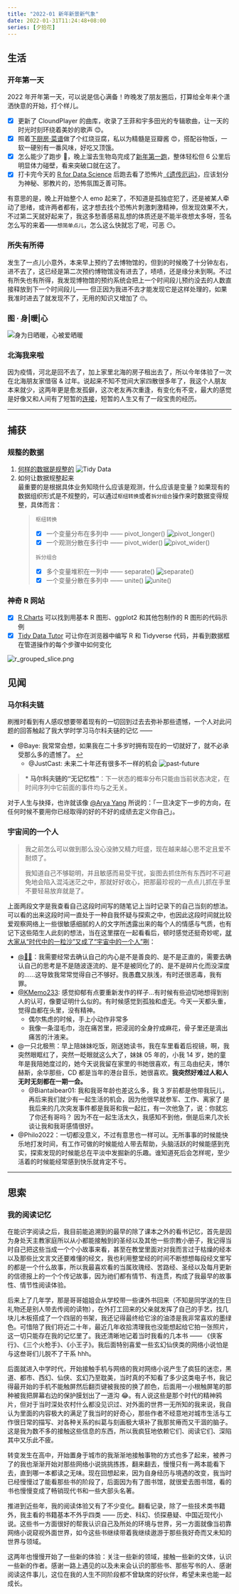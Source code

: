 ```yaml
---
title: "2022-01 新年新景新气象"
date: 2022-01-31T11:24:48+08:00
series: [夕拾花]
---
```


## 生活

### 开年第一天

2022 年开年第一天，可以说是信心满备！昨晚发了朋友圈后，打算给全年来个潇洒快意的开始，打个样儿。

- [x] 更新了 CloundPlayer 的曲库，收录了王菲和宇多田光的专辑歌曲，让一天的时光时刻环绕着美妙的歌声 😊。
- [x] 照着[下厨房·菜谱](http://www.xiachufang.com/recipe/102333700/)做了个红烧豆腐，私以为精髓是豆瓣酱 😍，搭配谷物饭，一软一硬别有一番风味，好吃又顶饿。
- [x] 怎么能少了跑步 🏃‍，晚上溜去生物岛完成了[新年第一跑](https://www.strava.com/activities/6455556817?utm_content=89002569&utm_medium=referral)，整体轻松但 6 公里后明显体力碰壁，看来突破口就在这了。
- [x] 打卡完今天的 [R for Data Science](https://r4ds.had.co.nz/) 后跑去看了恐怖片[《遗传厄运》](https://movie.douban.com/subject/27621727/)，应该划分为神秘、邪教片的，恐怖氛围乏善可陈。

有意思的是，晚上开始整个人 emo 起来了，不知道是孤独症犯了，还是被某人牵动了思绪，或许两者都有，这才想去找个恐怖片刺激刺激精神，但发现效果不大，不过第二天就好起来了，我这多愁善感易乱想的体质还是不能半夜想太多呀，签名怎么写的来着——`想简单点儿`，怎么这么快就忘了呢，可恶 😶。

### 所失有所得

发生了一点儿小意外，本来早上预约了去博物馆的，但到的时候晚了十分钟左右，进不去了，这已经是第二次预约博物馆没有进去了，啧啧，还是缘分未到啊。不过有所失也有所得，我发现博物馆的预约系统会把上一个时间段儿预约没去的人数直接释放到下一个时间段儿—— 但正因为我进不去才能发现它是这样处理的，如果我准时进去了就发现不了，无用的知识又增加了 🙄。

### 图 · 身|暖|心

![身为日晒暖，心被爱晒暖](https://image.aetherhjf.com/images/20220103_sunTree.jpg)

### 北海我来啦

因为疫情，河北是回不去了，加上家里北海的房子租出去了，所以今年体验了一次在北海朋友家借宿 & 过年。说起来不知不觉间大家四散很多年了，我这个人朋友本来就少，这两年更是愈发孤僻，这次老友再次重逢，有变化有不变，最大的感觉是好像又和人间有了短暂的[连接](https://photos.app.goo.gl/XnnXRSbiVqCVb4Be7)，短暂的人生又有了一段宝贵的经历。

---

## 捕获

### 规整的数据

1.  [何样的数据是规整的](https://en.wikipedia.org/wiki/Tidy_data)
    ![Tidy Data](https://d33wubrfki0l68.cloudfront.net/6f1ddb544fc5c69a2478e444ab8112fb0eea23f8/91adc/images/tidy-1.png "满足三原则的数据矩阵: 行对应于观测，列对应于变量, 交汇的单元格给出了该行观测对象的该列变量的测量值。")
2.  如何让数据规整起来  
    最重要的是根据具体业务知晓什么应该是观测，什么应该是变量？如果现有的数据组织形式是不规整的，可以通过`枢纽转换`或者`拆分组合`操作来时数据变得规整，具体而言：
    > `枢纽转换`
    >
    > - [x] 一个变量分布在多列中 —— pivot_longer()
    >       ![pivot_longer()](https://d33wubrfki0l68.cloudfront.net/3aea19108d39606bbe49981acda07696c0c7fcd8/2de65/images/tidy-9.png "Pivoting table4 into a longer, tidy form.")
    > - [x] 一个观测分散在多行中 —— pivot_wider()
    >       ![pivot_wider()](https://d33wubrfki0l68.cloudfront.net/8350f0dda414629b9d6c354f87acf5c5f722be43/bcb84/images/tidy-8.png "Pivoting table2 into a wider, tidy form.")
    >
    > `拆分组合`
    >
    > - [x] 多个变量堆积在一列中 —— separate()
    >       ![separate()](https://d33wubrfki0l68.cloudfront.net/f6fca537e77896868fedcd85d9d01031930d76c9/637d9/images/tidy-17.png "Separating table3 makes it tidy")
    > - [x] 一个变量分散在多列中 —— unite()
    >       ![unite()](https://d33wubrfki0l68.cloudfront.net/3d98d3ba019fed3f9ee328284568d4508e479ef8/0b3e6/images/tidy-18.png "Uniting table5 makes it tidy")

### 神奇 R 网站

- [x] [R Charts](https://r-charts.com/) 可以找到用基本 R 图形、ggplot2 和其他包制作的 R 图形的代码示例
- [x] [Tidy Data Tutor](https://tidydatatutor.com/) 可让你在浏览器中编写 R 和 Tidyverse 代码，并看到数据框在管道操作的每个步骤中如何变化

![r_grouped_slice.png](https://tidydatatutor.com/images/r_grouped_slice.png "group_by() %>% slice()")

## 见闻

### 马尔科夫链

刷推时看到有人感叹想要带着现有的一切回到过去去弥补那些遗憾，一个人对此问题的回答触起了我大学时学习马尔科夫链的记忆 ——

- @Baye: 我常常会想，如果我在二十多岁时拥有现在的一切就好了，就不必承受那么多的遗憾了。 [↩︎](https://twitter.com/waylybaye/status/1509836573436948487)
  - @JustCast: 未来二十年还有很多不一样的机会
    ![past-future](https://image.aetherhjf.com/images/20220125_MarkovChain.jpg "Life is a Markov chain.")

> **\* 马尔科夫链的“无记忆性”**：下一状态的概率分布只能由当前状态决定，在时间序列中它前面的事件均与之无关。

对于人生与抉择，也许就该像 [@Arya Yang](https://twitter.com/yangyangswift/status/1509738412915703811?s=20&t=3ciNEvO2_cjxH6FiJGemew) 所说的：「一旦决定下一步的方向，在任何时候不要用你已经取得的好的不好的成绩去定义你自己」。

### 宇宙间的一个人

> 我之前怎么可以做到那么没心没肺又精力旺盛，现在越来越心思不定且爱不耐烦了。
>
> 我知道自己不够聪明，并且敏感而易受干扰，妄图去抓住所有东西时不可避免地会陷入混沌迷茫之中，那就好好收心，把那最珍视的一点点儿抓在手里不要轻易放弃就是了。

上面两段文字是我查看自己这段时间写的随笔记上当时记录下的自己当刻的想法。可以看的出来这段时间一直处于一种自我怀疑与探索之中，也因此这段时间就比较爱观察网络上一些很敏感细腻的人的文字所透露出来的每个人的情感与气质，也有记下这些陌生人此刻的想法，当在这里摆在一起看看后，顿时感觉还挺奇妙呢，<u>就大家从“时代中的一粒沙”又成了“宇宙中的一个人”咧</u>：

- [@💙💛](https://twitter.com/null_rina/status/1513914227949400065)：我需要经常去确认自己的内心是不是善良的、是不是正直的，需要去确认自己的思考是不是随波逐流的、是不是被同化了的、是不是碎片化而没深度的……这导致我常常觉得自己不够好。我愚蠢又肤浅，有时还很恶毒，我有罪。
- [@KMemo233](https://twitter.com/KMemo233/status/1514110032706617348): 感觉抑郁有点要重新发作的样子…有时候有些迫切地想得到别人的认可，像要证明什么似的。有时候感觉到孤独和虚无。今天一天都头重，觉得血都在头里，没有精神。
  - 偶尔焦虑的时候，手上小动作非常多
  - 我像一条湿毛巾，泡在痛苦里，把浸润的全身拧成麻花，骨子里还是滴出痛苦的汁液来。
- @一只北极熊：早上陪妹妹吃饭，刚送她读书，我在车里看着后视镜，啊，我突然眼眶红了，突然一眨眼就这么大了，妹妹 05 年的，小我 14 岁，她的童年是我陪她度过的，她今天说我留在家里的书她很喜欢，有三岛由纪夫，博尔赫斯，余华那些，CD 都是当年的港台音乐，她很喜欢。**我突然好难过人和人无时无刻都在一期一会。**
  - @Biantaibear01: 我和我哥年龄也差这么多，我 3 岁前都是他带我玩儿，再后来我们就少有一起生活的机会，因为他很早就参军、工作、离家了 是我后来的几次突发事件都是我哥和我一起扛，有一次他急了，说：你就忘了你还有哥吗？ 因为不在一起生活太久，我感知不到他，倒是后来几次长谈让我和我哥感情很好。
- @Philo2022：一切都没意义，不过有意思也一样可以。无所事事的时候能快乐地打发时间，有工作可做的时候能给人带去帮助，头脑活跃的时候能感到充实，探索发现的时候能总在平淡中发掘新的乐趣。谁知道死后会怎样呢，至少活着的时候能经常感到快乐就肯定不亏。

---

## 思索

### 我的阅读记忆

在能识字阅读之后，我目前能追溯到的最早的除了课本之外的看书记忆，首先是因为身处天主教家庭所以从小都能接触到的圣经以及其他一些宗教小册子，我记得当时自己把这些当成一个个小故事来看，甚至在教堂里面对对我而言过于枯燥的经本以及那些比文言文还要难懂的经文，我也利用整堂经的时间不断想想每段经文里写的都是一个什么故事，所以我最喜欢看的当属玫瑰经、苦路经、圣经以及每月更新的信德报上的一个个传记故事，因为祂们都有情节、有连贯，构成了我最早的故事性、情节性阅读体验。

后来上了几年学，那是哥哥姐姐会从学校带一些课外书回来（不知是同学送的生日礼物还是别人带去传阅的读物），在外打工回来的父亲就发挥了自己的手艺，找几块儿木板搭成了一个四层的书架，我还记得最终给它涂的油漆是我非常喜欢的墨绿色。可惜陪了我们将近二十年，最近几年收拾清理我也没能想起给它拍一张照片，这一切只能存在我的记忆里了。我还清晰地记着当时我看的几本书 —— 《侠客行》、《三个火枪手》、《小王子》。我后面特别喜爱一些玄幻仙侠类的网络小说怕是与这叁哥们儿脱不了干系 hhh。

后面就进入中学时代，开始接触手机与网络的我对网络小说产生了疯狂的迷恋，黑道、都市、西幻、仙侠、玄幻乃至耽美，当时真的不知看了多少这类电子书，我记得最开始的手机不能触屏然后翻页键被我按的换了颜色，后面用一小根触屏笔的那种被我把屏幕右边的保护膜划出了一道沟 😂。有人说这些是那个时代的精神鸦片，但对于当时深处农村什么都没见识过、对外面的世界一无所知的我来说，我自认为里面的内容极大的满足了我当时的好奇心，那些作者不经意地对城市生活与工作很日常的描写、对各种关系的纠葛与刻画极大填补了我那贫瘠而又干涸的脑子。这是我为数不多的接触这些信息的东西，所以我疯狂地依赖它们、阅读它们、深陷其中又乐此不疲。

转变发生在高中，开始置身于城市的我渐渐地接触事物的方式也多了起来，被养刁了的我也渐渐开始对那些网络小说挑挑拣拣，翻来翻去，慢慢只有一两本能看下去，直到哪一本都读之无味。现在回想起来，因为自身经历与境遇的改变，我当时已经慢慢过了能看那些书的阶段了，后面因为有了图书馆，就很爱去图书馆，看的书也慢慢变成了畅销现代书和一些大部头名著。

推进到近些年，我的阅读体验又有了不少变化。翻看记录，除了一些技术类书籍外，我主看的书籍基本不外乎四类 —— 历史、科幻、侦探悬疑、中国近现代小说。这些书一方面很好的帮我认识自己及所处的环境与世界，另一方面就像当初靠网络小说窥视外面世界，如今这些书继续带着我继续遨游于那些我好奇而又未知的世界与领域。

这两年也慢慢开始了一些新的体验：关注一些新的领域，接触一些新的文体，认识一些新的作者。感谢一路上遇见的以及未来会认识的那些书、那些写书的人、感谢阅读这件事儿，这位在我的人生不同阶段都不曾缺席的好伙伴，希望未来也能一起成长。
